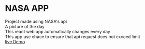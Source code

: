 # NASA APP 
Project made using NASA's api \
A picture of the day \
This react web app automatically changes every day \
This app use chace to ensure that api request does not excced limit\
[live Demo](https://nasa-app-krishna.netlify.app/)
